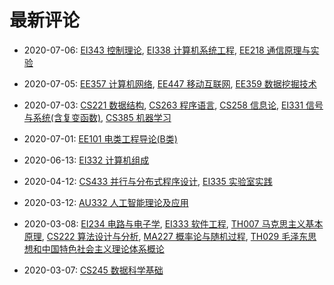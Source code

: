 # 最新评论

- 2020-07-06: [EI343 控制理论](/courses/grade-3/EI343), [EI338 计算机系统工程](/courses/grade-3/EI338), [EE218 通信原理与实验](/courses/grade-3/EE218)

- 2020-07-05: [EE357 计算机网络](/courses/grade-3/EE357), [EE447 移动互联网](/courses/grade-3/EE447), [EE359 数据挖掘技术](/courses/grade-3/EE359)

- 2020-07-03: [CS221 数据结构](/courses/grade-2/CS221), [CS263 程序语言](/courses/grade-2/CS263), [CS258 信息论](/courses/grade-2/CS258), [EI331 信号与系统(含复变函数)](/courses/grade-2/EI331), [CS385 机器学习](/courses/grade-3/CS385)

- 2020-07-01: [EE101 电类工程导论(B类)](/courses/grade-1/EE101)

- 2020-06-13: [EI332 计算机组成](/courses/grade-2/EI332)

- 2020-04-12: [CS433 并行与分布式程序设计](/courses/grade-4/CS433), [EI335 实验室实践](/courses/grade-2/EI335)

- 2020-03-12: [AU332 人工智能理论及应用](/courses/grade-3/AU332)

- 2020-03-08: [EI234 电路与电子学](/courses/grade-2/EI234), [EI333 软件工程](/courses/grade-2/EI333), [TH007 马克思主义基本原理](/courses/grade-2/TH007), [CS222 算法设计与分析](/courses/grade-3/CS222), [MA227 概率论与随机过程](/courses/grade-2/MA227), [TH029 毛泽东思想和中国特色社会主义理论体系概论](/courses/grade-2/TH029)

- 2020-03-07: [CS245 数据科学基础](/courses/grade-3/CS245)

